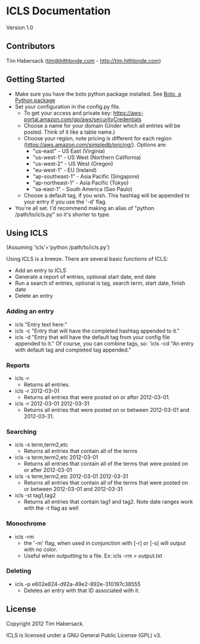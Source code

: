# ICLS Documentation #
Version 1.0

## Contributors ##
Tim Habersack (tim@hithlonde.com - http://tim.hithlonde.com)

## Getting Started ##
* Make sure you have the boto python package installed. See [Boto, a Python package](https://code.google.com/p/boto/)
* Set your configuration in the config.py file.
   * To get your access and private key: https://aws-portal.amazon.com/gp/aws/securityCredentials
   * Choose a name for your domain (Under which all entries will be posted. Think of it like a table name.)
   * Choose your region, note pricing is different for each region (https://aws.amazon.com/simpledb/pricing/). Options are:
      * "us-east" - US East (Virginia)   
      * "us-west-1" - US West (Northern California)
      * "us-west-2" - US West (Oregon)
      * "eu-west-1" - EU (Ireland)
      * "ap-southeast-1" - Asia Pacific (Singapore)
      * "ap-northeast-1" - Asia Pacific (Tokyo)
      * "sa-east-1" - South America (Sao Paulo)
   * Choose a default tag, if you wish. This hashtag will be appended to your entry if you use the '-d' flag.
* You're all set. I'd recommend making an alias of "python /path/to/icls.py" so it's shorter to type.

## Using ICLS ##
(Assuming 'icls'='python /path/to/icls.py')

Using ICLS is a breeze. There are several basic functions of ICLS:

* Add an entry to ICLS
* Generate a report of entries, optional start date, end date
* Run a search of entries, optional is tag, search term, start date, finish date
* Delete an entry

### Adding an entry ###
* icls "Entry text here."
* icls -c "Entry that will have the completed hashtag appended to it."
* icls -d "Entry that will have the default tag from your config file appended to it."
Of course, you can combine tags, so:
'icls -cd "An entry with default tag and completed tag appended."

### Reports ###
* icls -r
   * Returns all entries.
* icls -r 2012-03-01
   * Returns all entries that were posted on or after 2012-03-01.
* icls -r 2012-03-01 2012-03-31
   * Returns all entries that were posted on or between 2012-03-01 and 2012-03-31.

### Searching ###
* icls -s term,term2,etc
   * Returns all entries that contain all of the terms
* icls -s term,term2,etc 2012-03-01
   * Returns all entries that contain all of the terms that were posted on or after 2012-03-01
* icls -s term,term2,etc 2012-03-01 2012-03-31
   * Returns all entries that contain all of the terms that were posted on or between 2012-03-01 and 2012-03-31
* icls -st tag1,tag2
   * Returns all entries that contain tag1 and tag2. Note date ranges work with the -t flag as well

### Monochrome ###
* icls -rm
   * the '-m' flag, when used in conjunction with [-r] or [-s] will output with no color.
   * Useful when outputting to a file. Ex: icls -rm > output.txt

### Deleting ###
* icls -p e602e824-d92a-49e2-892e-310197c38555
   * Deletes an entry with that ID associated with it.

## License ##

Copyright 2012 Tim Habersack.

ICLS is licensed under a GNU General Public License (GPL) v3.
